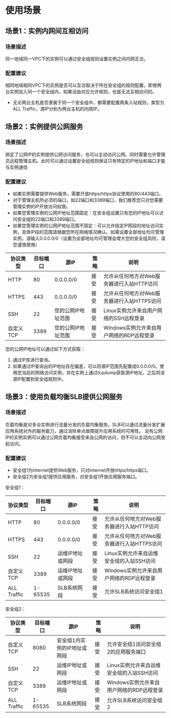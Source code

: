 # 使用场景

## 场景1：实例内网间互相访问

### 场景描述
同一地域同一VPC下的实例可以通过安全组规则设置实例之间内网互访。
### 配置建议
相同地域相同VPC下的实例是否可以互访取决于所在安全组的规则配置，即使两台实例加入同一个安全组内，如果没由对应允许规则，也是无法互相访问的。
* 无论两台主机是否隶属于同一个安全组中，都需要配置两条入站规则，类型为ALL Traffic，源IP分别为两台主机的内网IP。

## 场景2：实例提供公网服务

### 场景描述
绑定了公网IP的实例提供公网访问服务，也可以主动访问公网。同时需要允许管理员远程管理主机。此时可以通过设置安全组规则保证只有特定的IP地址和端口才能与实例通信
### 配置建议
* 如果实例需要提供Web服务，需要开放https/https协议使用的80/443端口。
* 对于管理主机所必须的端口，如22端口和3389端口，我们推荐您只对您需要管理实例的IP开放访问权限。
* 如果您管理实例的公网IP地址范围固定：在安全组设置只有您的IP地址可以访问安全组的22端口和3389端口。
* 如果您管理实例的公网IP地址范围不固定：可以允许指定IP网段的地址访问实例，具体IP段的范围请根据您所在网络情况确认。如需设置全部地址均可管理实例，请输入0.0.0.0/0（设置为全部地址均可管理会增大您的安全组风险，请您谨慎使用）

|  **协议类型**   |  **目标端口**   |  **源IP**   |  **策略**   |  **说明**   |
| --- | --- | --- | --- | --- |
| HTTP    |  80   |  0.0.0.0/0   |  接受   | 允许从任何地方对Web服务器进行入站HTTP访问    |
| HTTPS    |  443   |  0.0.0.0/0   |   接受  |  允许从任何地方对Web服务器进行入站HTTPS访问   |
|  SSH      | 22    |  您的公网IP地址范围   |  接受   |Linux实例允许来自用户网络的SSH远程登录|
|  自定义TCP   | 3389    |   您的公网IP地址范围  |   接受  | Windows实例允许来自用户网络的RDP远程登录    |

您的公网IP地址可以通过如下方式获取：
1. 通过IP库进行查询。
2. 如果通过IP查询出的IP地址存在偏差，可以将源IP范围先配置成0.0.0.0/0。使用您当前的网络访问实例，并在实例上通过tcpdump获取源IP地址，之后将该源IP配置到安全组规则中。

## 场景3：使用负载均衡SLB提供公网服务
### 场景描述
负载均衡是对多台实例进行流量分发的负载均衡服务。SLB可以通过流量分发扩展应用系统对外的服务能力，通过消除单点故障提升应用系统的可用性。
没有公网IP的实例实例可以通过公网负载均衡接受来自公网的访问，但不可以主动向公网发起访问。
### 配置建议
* 安全组1为Internet提供Web服务，只对Internet开放https/https端口。
* 安全组2为安全组1提供应用服务，对安全组1开放应用服务端口。

安全组1：

|  **协议类型**   |  **目标端口**   |  **源IP**   |  **策略**   |  **说明**   |
| --- | --- | --- | --- | --- |
| HTTP    |  80   |  0.0.0.0/0   |  接受   | 允许从任何地方对Web服务器进行入站HTTP访问    |
| HTTPS    |  443   |  0.0.0.0/0   |   接受  |  允许从任何地方对Web服务器进行入站HTTPS访问   |
|  SSH      | 22    |  运维IP地址或网段   |  接受   |Linux实例允许来自运维安全组的入站SSH访问|
|  自定义TCP   | 3389    |   运维IP地址或网段 |   接受  | Windows实例允许来自用户网络的RDP远程登录    |
|  ALL Traffic   | 1-65535   |   SLB系统网段 |   接受  | 允许SLB系统访问安全组1    |

安全组2：

|  **协议类型**   |  **目标端口**   |  **源IP**   |  **策略**   |  **说明**   |
| --- | --- | --- | --- | --- |
| 自定义TCP   |  8080   |  安全组1内实例的IP地址或网段  |  接受   | 允许安全组1访问安全组2的应用服务端口    |
|  SSH      | 22    |  运维IP地址或网段   |  接受   |Linux实例允许来自运维安全组的入站SSH访问|
|  自定义TCP   | 3389    |   运维IP地址或网段 |   接受  | Windows实例允许来自用户网络的RDP远程登录    |
|  ALL Traffic   | 1-65535   |   SLB系统网段 |   接受  | 允许SLB系统访问安全组2    |